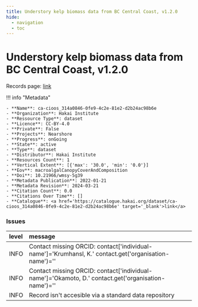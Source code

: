 ```yaml
---
title: Understory kelp biomass data from BC Central Coast, v1.2.0
hide:
  - navigation
  - toc
---
```


# Understory kelp biomass data from BC Central Coast, v1.2.0

Records page: <a href='https://catalogue.hakai.org/dataset/ca-cioos_314a0846-0fe9-4c2e-81e2-d2b24ac98b6e' target='_blank'>link</a>

<div id='map'></div>

!!! info "Metadata"
    
    - **Name**: ca-cioos_314a0846-0fe9-4c2e-81e2-d2b24ac98b6e 
    - **Organization**: Hakai Institute 
    - **Ressource Type**: dataset 
    - **Licence**: CC-BY-4.0 
    - **Private**: False 
    - **Projects**: Nearshore 
    - **Progress**: onGoing 
    - **State**: active 
    - **Type**: dataset 
    - **Distributor**: Hakai Institute 
    - **Resources Count**: 1 
    - **Vertical Extent**: [{'max': '30.0', 'min': '0.0'}] 
    - **Eov**: macroalgalCanopyCoverAndComposition 
    - **Doi**: 10.21966/wmsy-5g39 
    - **Metadata Publication**: 2022-01-21 
    - **Metadata Revision**: 2024-03-21 
    - **Citation Count**: 0.0 
    - **Citations Over Time**: [] 
    - **Catalogue**: <a href='https://catalogue.hakai.org/dataset/ca-cioos_314a0846-0fe9-4c2e-81e2-d2b24ac98b6e' target='_blank'>link</a> 

### Issues

| level   | message                                                                                               |
|:--------|:------------------------------------------------------------------------------------------------------|
| INFO    | Contact missing ORCID: contact['individual-name']='Krumhansl, K.' contact.get('organisation-name')='' |
| INFO    | Contact missing ORCID: contact['individual-name']='Okamoto, D.' contact.get('organisation-name')=''   |
| INFO    | Record isn't accesible via a standard data repository                                                 |

<script>
   document.addEventListener("DOMContentLoaded", function() {
    var map = L.map('map').setView([51.505, -125.09], 5);
    L.tileLayer('https://tile.openstreetmap.org/{z}/{x}/{y}.png', {
        maxZoom: 19,
        attribution: '&copy; <a href="http://www.openstreetmap.org/copyright">OpenStreetMap</a>'
    }).addTo(map);
    var geojsonFeature = {
        "type": "Feature",
        "properties": {
            "name" : "Understory kelp biomass data from BC Central Coast, v1.2.0"
        },
        "geometry": {'type': 'Polygon', 'coordinates': [[[-128.7, 51.33], [-127.4, 51.33], [-127.4, 52.26], [-128.7, 52.26], [-128.7, 51.33]]]}
    }
    L.geoJSON(geojsonFeature).addTo(map);
   })
</script>